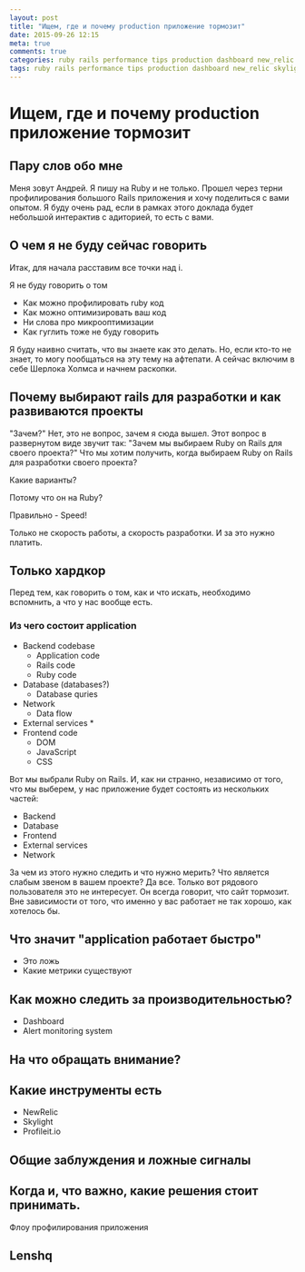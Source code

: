 ```yaml
---
layout: post
title: "Ищем, где и почему production приложение тормозит"
date: 2015-09-26 12:15
meta: true
comments: true
categories: ruby rails performance tips production dashboard new_relic skylight profileit profiling
tags: ruby rails performance tips production dashboard new_relic skylight profileit profiling
---
```


# Ищем, где и почему production приложение тормозит

## Пару слов обо мне

Меня зовут Андрей. Я пишу на Ruby и не только. Прошел через терни профилирования большого Rails приложения и хочу поделиться с вами опытом. Я буду очень рад, если в рамках этого доклада будет небольшой интерактив с адиторией, то есть с вами.

## О чем я не буду сейчас говорить
Итак, для начала расставим все точки над i.

Я не буду говорить о том

* Как можно профилировать ruby код
* Как можно оптимизировать ваш код
* Ни слова про микрооптимизации
* Как гуглить тоже не буду говорить

Я буду наивно считать, что вы знаете как это делать. Но, если кто-то не знает, то могу пообщаться на эту тему на афтепати. А сейчас включим в себе Шерлока Холмса и начнем раскопки.

## Почему выбирают rails для разработки и как развиваются проекты

"Зачем?" Нет, это не вопрос, зачем я сюда вышел. Этот вопрос в развернутом виде звучит так: "Зачем мы выбираем Ruby on Rails для своего проекта?" Что мы хотим получить, когда выбираем Ruby on Rails для разработки своего проекта?

Какие варианты?

Потому что он на Ruby?

Правильно - Speed!

Только не скорость работы, а скорость разработки. И за это нужно платить.

## Только хардкор

Перед тем, как говорить о том, как и что искать, необходимо вспомнить, а что у нас вообще есть.

### Из чего состоит application

* Backend codebase
  * Application code
  * Rails code
  * Ruby code
* Database (databases?)
  * Database quries
* Network
  * Data flow
* External services
  *
* Frontend code
  * DOM
  * JavaScript
  * CSS

Вот мы выбрали Ruby on Rails. И, как ни странно, независимо от того, что мы выберем, у нас приложение будет состоять из нескольких частей: 
* Backend
* Database
* Frontend
* External services
* Network

За чем из этого нужно следить и что нужно мерить? Что является слабым звеном в вашем проекте? Да все. 
Только вот рядового пользователя это не интересует. Он всегда говорит, что сайт тормозит. Вне зависимости от того, что именно у вас работает не так хорошо, как хотелось бы.

## Что значит "application работает быстро"

  * Это ложь
  * Какие метрики существуют

## Как можно следить за производительностью?

* Dashboard
* Alert monitoring system

## На что обращать внимание?

## Какие инструменты есть

* NewRelic
* Skylight
* Profileit.io

## Общие заблуждения и ложные сигналы

## Когда и, что важно, какие решения стоит принимать.

Флоу профилирования приложения

## Lenshq
